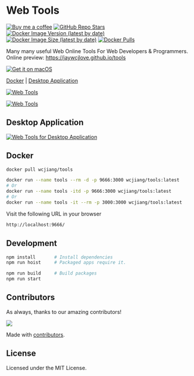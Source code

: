 # Web Tools

[![Buy me a coffee](https://img.shields.io/badge/Buy%20me%20a%20coffee-048754?logo=buymeacoffee)](https://jaywcjlove.github.io/#/sponsor)
[![GitHub Repo Stars](https://img.shields.io/github/stars/jaywcjlove/tools)]()
[![Docker Image Version (latest by date)](https://img.shields.io/docker/v/wcjiang/tools?logo=docker)](https://hub.docker.com/r/wcjiang/tools)
[![Docker Image Size (latest by date)](https://img.shields.io/docker/image-size/wcjiang/tools?logo=docker)](https://hub.docker.com/r/wcjiang/tools)
[![Docker Pulls](https://img.shields.io/docker/pulls/wcjiang/tools?logo=docker)](https://hub.docker.com/r/wcjiang/tools)

Many many useful Web Online Tools For Web Developers & Programmers. Online preview: https://jaywcjlove.github.io/tools

[![Get it on macOS](http://jaywcjlove.github.io/sb/download/macos.svg)](https://apps.apple.com/app/devhub/id6476452351)

[Docker](#docker) | [Desktop Application](#desktop-application)

[![Web Tools](https://user-images.githubusercontent.com/1680273/171790089-0d1f121a-1940-4d3f-b217-aaf4af4085a7.png)](https://jaywcjlove.github.io/tools)

[![Web Tools](https://user-images.githubusercontent.com/1680273/171790170-25f7c848-6602-4303-9194-f64d26b1c711.png)](https://jaywcjlove.github.io/tools)

## Desktop Application

[![Web Tools for Desktop Application](https://user-images.githubusercontent.com/1680273/175327359-f2e17eb5-26a6-407e-9d45-7af95952c9fb.png)](https://github.com/jaywcjlove/tools/releases)

## Docker

```bash
docker pull wcjiang/tools
```

```bash
docker run --name tools --rm -d -p 9666:3000 wcjiang/tools:latest
# Or
docker run --name tools -itd -p 9666:3000 wcjiang/tools:latest
# Or
docker run --name tools -it --rm -p 3000:3000 wcjiang/tools:latest
```

Visit the following URL in your browser

```bash
http://localhost:9666/
```

## Development

```bash
npm install       # Install dependencies
npm run hoist     # Packaged apps require it.

npm run build     # Build packages
npm run start
```

## Contributors

As always, thanks to our amazing contributors!

<a href="https://github.com/jaywcjlove/tools/graphs/contributors">
  <img src="https://jaywcjlove.github.io/tools/CONTRIBUTORS.svg" />
</a>

Made with [contributors](https://github.com/jaywcjlove/github-action-contributors).

## License

Licensed under the MIT License.
